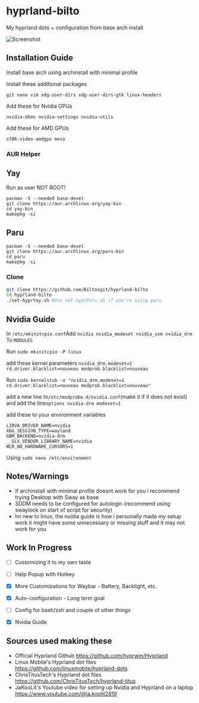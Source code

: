 # hyprland-bilto
My hyprland dots + configuration from base arch install

![Screenshot](https://github.com/Biltosgit/hyprland-bilto/screenshot.png)

## Installation Guide


Install base arch using archinstall with minimal profile

Install these additional packages

```git nano vim xdg-user-dirs xdg-user-dirs-gtk linux-headers```

Add these for Nvidia GPUs

```nvidia-dkms nvidia-settings nvidia-utils```

Add these for AMD GPUs

```xf86-video-amdgpu mesa```

### AUR Helper

## Yay
Run as user NOT ROOT!

```
pacman -S --needed base-devel
git clone https://aur.archlinux.org/yay-bin
cd yay-bin
makepkg -si
```
## Paru

```
pacman -S --needed base-devel
git clone https://aur.archlinux.org/paru-bin
cd paru
makepkg -si
```

### Clone


```bash
git clone https://github.com/Biltosgit/hyprland-bilto
cd hyprland-bilto
./set-hyprYay.sh #Use set-hyprParu.sh if you're using paru
```

## Nvidia Guide

In ```/etc/mkinitcpio.conf```Add ```nvidia nvidia_modeset nvidia_uvm nvidia_drm``` To ```MODULES```

Run ```sudo mkinitcpio -P linux```

add these kernel parameters ```nvidia_drm.modeset=1 rd.driver.blacklist=nouveau modprob.blacklist=nouveau```

Run ```sudo kernelstub -o "nvidia_drm.modeset=1 rd.driver.blacklist=nouveau modprob.blacklist=nouveau"``` 

add a new line to```/etc/modprobe.d/nvidia.conf```(make it if it does not exist) and add the line```options nvidia-drm modeset=1 ```

add these to your environment variables 
```
LIBVA_DRIVER_NAME=nvidia
XDG_SESSION_TYPE=wayland
GBM_BACKEND=nvidia-drm
__GLX_VENDOR_LIBRARY_NAME=nvidia
WLR_NO_HARDWARE_CURSORS=1
```
Using ```sudo nano /etc/environment```

## Notes/Warnings

- If archinstall with minimal profile doesnt work for you i recommend trying Desktop with Sway as base.
- SDDM needs to be configured for autologin (recommend using swaylock on start of script for security)
- Im new to linux, the nvidia guide is how i personally made my setup work it might have some unnecessary or missing stuff and it may not work for you  

## Work In Progress

- [ ] Customizing it to my own taste
- [ ] Help Popup with Hotkey
- [x] More Customizations for Waybar - Battery, Backlight, etc.
- [x] Auto-configuration - Long term goal
- [ ] Config for bash/zsh and couple of other things 
- [x] Nvidia Guide


## Sources used making these

- Official Hyprland Github <https://github.com/hyprwm/Hyprland>
- Linux Mobile's Hyprland dot files <https://github.com/linuxmobile/hyprland-dots>
- ChrisTitusTech's Hyprland dot files <https://github.com/ChrisTitusTech/hyprland-titus>
- JaKooLit's Youtube video for setting up Nvidia and Hyprland on a laptop <https://www.youtube.com/@ja.koolit2819>
